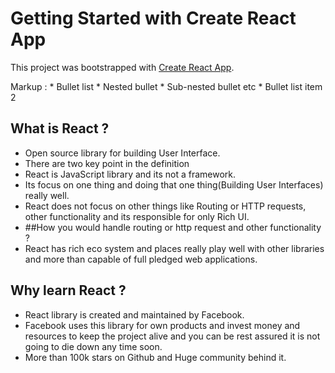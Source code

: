 # Getting Started with Create React App

This project was bootstrapped with [Create React App](https://github.com/facebook/create-react-app).

 Markup : * Bullet list
              * Nested bullet
                  * Sub-nested bullet etc
          * Bullet list item 2

## What is React ?
* Open source library for building User Interface.
* There are two key point in the definition
 * React is JavaScript library and its not a framework.
 * Its focus on one thing and doing that one thing(Building User Interfaces) really well.
  * React does not focus on other things like Routing or HTTP requests, other functionality and its responsible for only Rich UI.
  * ##How you would handle routing or http request and other functionality ?
  * React has rich eco system and places really play well with other libraries and more than capable of full pledged web applications.

## Why learn React ?
* React library is created and maintained by Facebook. 
* Facebook uses this library for own products and invest money and resources to keep the project alive and you can be rest assured it is not going to die down any time soon.
* More than 100k stars on Github and Huge community behind it.
